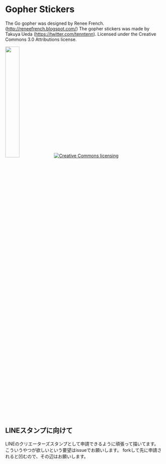 # Gopher Stickers

The Go gopher was designed by Renee French. (http://reneefrench.blogspot.com/)
The gopher stickers was made by Takuya Ueda (https://twitter.com/tenntenn).
Licensed under the Creative Commons 3.0 Attributions license.

<img width="30%" src="https://raw.github.com/tenntenn/gopher-stickers/master/stickers.png"/>

<a rel="license" href="http://creativecommons.org/licenses/by/3.0/deed.ja">
	<img alt="Creative Commons licensing" style="border-width:0" src="http://i.creativecommons.org/l/by/3.0/88x31.png" />
</a>

## LINEスタンプに向けて
LINEのクリエーターズスタンプとして申請できるように頑張って描いてます。
こういうやつが欲しいという要望はissueでお願いします。
forkして先に申請されると凹むので、その辺はお願いします。
